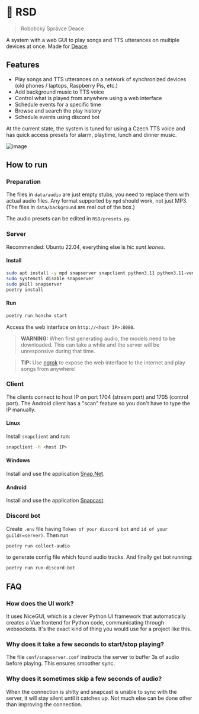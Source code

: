 # 🤖 RSD

> Robotický Správce Deace

A system with a web GUI to play songs and TTS utterances on multiple devices at once. Made for [Deace](http://dehydratace.chim.cz/).

## Features

- Play songs and TTS utterances on a network of synchronized devices (old phones / laptops, Raspberry Pis, etc.)
- Add background music to TTS voice
- Control what is played from anywhere using a web interface
- Schedule events for a specific time
- Browse and search the play history
- Schedule events using discord bot

At the current state, the system is tuned for using a Czech TTS voice and has quick access presets for alarm, playtime, lunch and dinner music.

![image](https://github.com/JanPokorny/RSD/assets/4580066/ea9fc6e0-1b0c-4fa2-9897-ee1ebd758cf9)

## How to run

### Preparation

The files in `data/audio` are just empty stubs, you need to replace them with actual audio files. Any format supported by `mpd` should work, not just MP3. (The files in `data/background` are real out of the box.)

The audio presets can be edited in `RSD/presets.py`.

### Server

Recommended: Ubuntu 22.04, everything else is _hic sunt leones_.

#### Install

```bash
sudo apt install -y mpd snapserver snapclient python3.11 python3.11-venv python3-poetry
sudo systemctl disable snapserver
sudo pkill snapserver
poetry install
```

#### Run

```bash
poetry run honcho start
```

Access the web interface on `http://<host IP>:8080`.

> **WARNING:** When first generating audio, the models need to be downloaded. This can take a while and the server will be unresponsive during that time.

> **TIP:** Use [ngrok](https://ngrok.com/) to expose the web interface to the internet and play songs from anywhere!

### Client

The clients connect to host IP on port 1704 (stream port) and 1705 (control port). The Android client has a "scan" feature so you don't have to type the IP manually.

#### Linux

Install `snapclient` and run:

```bash
snapclient -h <host IP>
```

#### Windows

Install and use the application [Snap.Net](https://github.com/stijnvdb88/snap.net).

#### Android

Install and use the application [Snapcast](https://play.google.com/store/apps/details?id=de.badaix.snapcast&hl=en_US&gl=US).

### Discord bot
Create `.env` file having `Token of your discord bot` and `id of your guild(=server)`. Then run 
```bash
poetry run collect-audio
```
to generate config file which found audio tracks. And finally get bot running:
```bash
poetry run run-discord-bot
```



## FAQ

### How does the UI work?

It uses NiceGUI, which is a clever Python UI framework that automatically creates a Vue frontend for Python code, communicating through websockets. It's the exact kind of thing you would use for a project like this.

### Why does it take a few seconds to start/stop playing?

The file `conf/snapserver.conf` instructs the server to buffer 3s of audio before playing. This ensures smoother sync.

### Why does it sometimes skip a few seconds of audio?

When the connection is shitty and snapcast is unable to sync with the server, it will stay silent until it catches up. Not much else can be done other than improving the connection.
